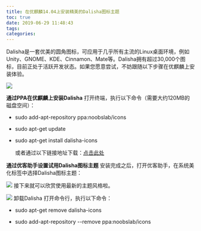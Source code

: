 ```yaml
---
title: 在优麒麟14.04上安装精美的Dalisha图标主题
toc: true
date: 2019-06-29 11:48:43
tags:
categories:
---
```


  Dalisha是一套优美的圆角图标，可应用于几乎所有主流的Linux桌面环境，例如Unity、GNOME、KDE、Cinnamon、Mate等。Dalisha拥有超过30,000个图标，目前正处于活跃开发状态。如果您愿意尝试，不妨跟随以下步骤在优麒麟上安装体验。

![](https://www.ubuntukylin.com/upload/images/dalisha-7.jpg) 

**通过PPA在优麒麟上安装Dalisha**
  打开终端，执行以下命令（需要大约120MB的磁盘空间）：

 * sudo add-apt-repository ppa:noobslab/icons

 * sudo apt-get update

 * sudo apt-get install dalisha-icons

     或者通过以下链接地址下载：[点击此处](http://gnome-look.org/content/show.php/Dalisha?content=166286)

**通过优客助手设置试用Dalisha图标主题**
  安装完成之后，打开优客助手，在系统美化标签中选择Dalisha图标主题：

![](https://www.ubuntukylin.com/upload/images/dalisha-2.png) 
  接下来就可以欣赏使用最新的主题风格啦。

![](https://www.ubuntukylin.com/upload/images/dalisha.png) 
卸载Dalisha
  打开命令行，执行以下命令：

 * sudo apt-get remove dalisha-icons 

 * sudo add-apt-repository --remove ppa:noobslab/icons

